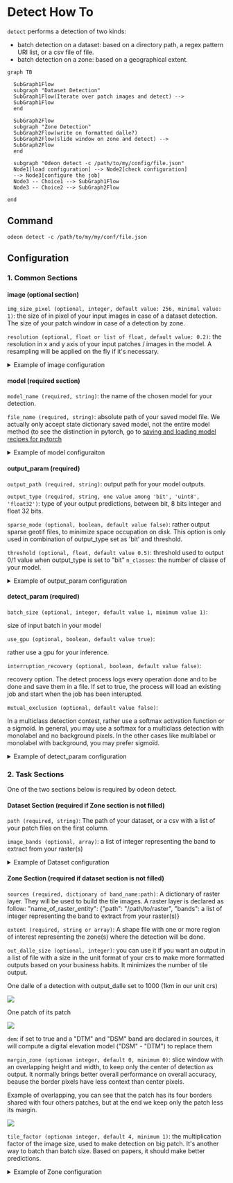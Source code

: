 # Detect How To
`detect` performs a detection of two kinds:
* batch detection on a dataset: based on a directory path, a regex pattern URI list, or a csv file of file.
* batch detection on a zone: based on a geographical extent.


```mermaid
graph TB

  SubGraph1Flow
  subgraph "Dataset Detection"
  SubGraph1Flow(Iterate over patch images and detect) -->
  SubGraph1Flow
  end

  SubGraph2Flow
  subgraph "Zone Detection"
  SubGraph2Flow(write on formatted dalle?)
  SubGraph2Flow(slide window on zone and detect) -->
  SubGraph2Flow
  end

  subgraph "Odeon detect -c /path/to/my/config/file.json"
  Node1[load configuration] --> Node2[check configuration]
  --> Node3[configure the job]
  Node3 -- Choice1 --> SubGraph1Flow
  Node3 -- Choice2 --> SubGraph2Flow

end
```
## Command

    odeon detect -c /path/to/my/my/conf/file.json

## Configuration

### 1. Common Sections
 
#### image (optional section)

`img_size_pixel (optional, integer, default value: 256, minimal value: 1)`:
the size of in pixel of your input images in case of a dataset detection. The size of your
patch window in case of a detection by zone.

`resolution (optional, float or list of float, default value: 0.2)`:
the resolution in x and y axis of your input patches / images in the model. A resampling will be applied
on the fly if it's necessary.
<details>
<summary>
Example of image configuration
</summary>

```json
"image": {"img_size_pixel": 256, "resolution": 0.2}
```
</details>

#### model (required section)
`model_name (required, string)`: the name of the chosen model for your detection.

`file_name (required, string)`: absolute path of your saved model file. We actually only accept state dictionary saved
model, not the entire model method (to see the distinction in pytorch, go to 
[saving and loading model recipes for pytorch](https://pytorch.org/tutorials/recipes/recipes/saving_and_loading_models_for_inference.html)


<details>
<summary>
Example of model configuraiton
</summary>

```json
"model_name": "deeplab",
"file_name": "/media/hd/dataset_1_0-2_256_grid/models/deeplab_test_1.pth"
```
</details>

#### output_param (required)

`output_path (required, string)`: output path for your model outputs.

`output_type (required, string, one value among 'bit', 'uint8', 'float32')`: type of your output 
predictions, between bit, 8 bits integer and float 32 bits.

`sparse_mode (optional, boolean, default value false)`: rather output sparse geotif files, to minimize space
 occupation on disk. This option is only used in combination of output_type set as 'bit' and threshold.

`threshold (optional, float, default value 0.5)`: threshold used to output 0/1 value when output_type is set to "bit"
`n_classes`: the number of classe of your model.
<details>
<summary>
Example of output_param configuration
</summary>

```json
"output_param": {
    "output_path": "/path/to/output/dir/",
    "output_type": "bit",
    "threshold": 0.5,
    "sparse_mode": true,
    "n_classes": 5
  }
```
</details>

#### detect_param (required)
`batch_size (optional, integer, default value 1, minimum value 1)`:
 
 size of input batch in your model

`use_gpu (optional, boolean, default value true)`: 

rather use a gpu for your inference.

`interruption_recovery (optional, boolean, default value false)`: 

recovery option. The detect process logs every operation done and to be done and
save them in a file.
If set to true, the process will load an existing job and start when the job has been
interupted.

`mutual_exclusion (optional, default value false)`:

In a multiclass detection contest, rather use a softmax activation function
or a sigmoïd. In general, you may use a softmax for a multiclass detection with monolabel
and no background pixels. In the other cases like multilabel or monolabel with background, you may prefer sigmoïd.

<details>
<summary>
Example of detect_param configuration
</summary>

```json
"detect_param": {
                "batch_size": 1,
                "use_gpu": true,
                "interruption_recovery": false,
                "mutual_exclusion": true,
                "num_worker": 1,
                "num_thread": 8
                }
```
</details>

### 2. Task Sections

 One of the two sections below is required by odeon detect.

#### Dataset Section (required if Zone section is not filled)

`path (required, string)`: The path of your dataset, or a csv 
with a list of your patch files on the first column.

`image_bands (optional, array)`: a list of integer representing the band to extract from your raster(s)
<details>
<summary>
Example of Dataset configuration
</summary>

```json
"dataset": {
                "path": "/path/to/csv/file.csv",
                "image_bands": [1,3,4]
            }
```

</details>

#### Zone Section (required if dataset section is not filled)

`sources (required, dictionary of band_name:path)`:
A dictionary of raster layer. They will be used to
build the tile images. A raster layer is declared as follow: 
"name_of_raster_entity": {"path": "/path/to/raster",
"bands": a list of integer representing the band to extract from your raster(s)}

`extent (required, string or array)`: A shape file with one or more region of interest
representing the zone(s) where the detection will be done.

`out_dalle_size (optional, integer)`: you can use it if you want an output in a list of file
with a size in the unit format of your crs to make more formatted outputs based on your business habits. It minimizes the number of tile output. 

One dalle of a detection with output_dalle set to 1000 (1km in our unit crs)

![](assets/output_dalle.png?raw=true)

One patch of its patch

![](assets/output_dalle_patch.png?raw=true)

`dem`: if set to true and a "DTM" and "DSM" band are declared in sources, it will
compute a digital elevation model ("DSM" - "DTM") to replace them

`margin_zone (optionan integer, default 0, minimum 0)`: slice window with an overlapping height and width, to keep only the center of detection as output. It normally brings better overall performance on overall accuracy, beause the border pixels have less context than center pixels. 

Example of overlapping, you can see that the patch has its four borders shared with four others patches, but at the end we keep only the patch less its margin.

![](assets/detect_overlaping.png?raw=true)

`tile_factor (optionan integer, default 4, minimum 1)`: the multiplication factor of the image size, used to make detection on big patch. It's another way to batch than batch size. Based on papers, it should make better predictions.

<details>
<summary>
Example of Zone configuration
</summary>

```json
 "zone":{
    "sources":{
    "RGB": {
      "path": "/PATH/TO/RVB/zone_1.tif",
      "bands": [1, 2, 3]
    },
    "CIR": {
      "path": "/PATH/TO/IRC/zone_1.tif",
      "bands": [1]
    },
    "DSM": {
      "path": "/PATH/TO/MNS/zone_1.tif",
      "bands": [1]
    },
    "DTM": {
      "path": "/PATH/TO/MNT/zone_1.tif",
      "bands": [1]
    }
    },
  "extent":  "/PATH/TO/learning_zones/zone_1.shp",
  "tile_factor": 2,
  "margin_zone": 50,
  "dem": true
  }
```
</details>